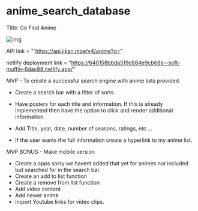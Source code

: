 # anime_search_database

Title: Go Find Anime 

![img](https://i.imgur.com/e6qp00T.png)

API link = "`https://api.jikan.moe/v4/anime?q="

netlify deployment link = "https://640158bbda519c684e9cb68e--soft-muffin-6dac88.netlify.app/"



MVP - To create a successful search engine with 
anime lists provided.



-  Create a search bar with a filter of sorts. 

-  Have posters for each title and information. If this is already implemented then have the option to click and render additional information. 

-  Add Title, year, date, number of seasons, ratings, etc ...

-  If the user wants the full information create a hyperlink to my anime list. 











MVP BONUS - Make mobile version
    
-   Create a opps sorry we havent added that 
yet for animes not included but searched for in the 
search bar.
-   Create an add to list function
-   Create a remove from list function
-   Add video content
-   Add newer anime
-   Import Youtube links for video clips. 


